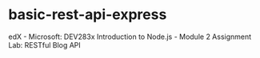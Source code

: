 # basic-rest-api-express
edX - Microsoft: DEV283x Introduction to Node.js - Module 2 Assignment Lab: RESTful Blog API

